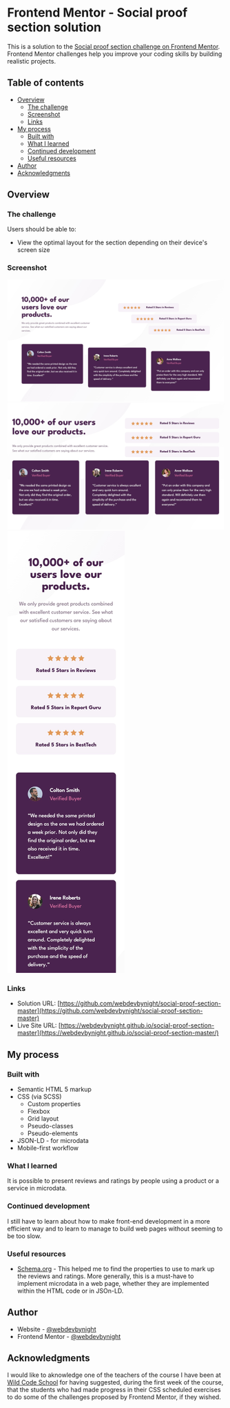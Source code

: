 # Frontend Mentor - Social proof section solution

This is a solution to the [Social proof section challenge on Frontend Mentor](https://www.frontendmentor.io/challenges/social-proof-section-6e0qTv_bA). Frontend Mentor challenges help you improve your coding skills by building realistic projects. 

## Table of contents

- [Overview](#overview)
  - [The challenge](#the-challenge)
  - [Screenshot](#screenshot)
  - [Links](#links)
- [My process](#my-process)
  - [Built with](#built-with)
  - [What I learned](#what-i-learned)
  - [Continued development](#continued-development)
  - [Useful resources](#useful-resources)
- [Author](#author)
- [Acknowledgments](#acknowledgments)

## Overview

### The challenge

Users should be able to:

- View the optimal layout for the section depending on their device's screen size

### Screenshot

![Screenshot of the solution on wide-screened desktop](./screenshot-1.jpg)
![Screenshot of the solution on narrow-screened desktop and tablet](./screenshot-2.jpg)
![Screenshot of the solution on mobile](./screenshot-3.jpg)

### Links

- Solution URL: [https://github.com/webdevbynight/social-proof-section-master](https://github.com/webdevbynight/social-proof-section-master)
- Live Site URL: [https://webdevbynight.github.io/social-proof-section-master](https://webdevbynight.github.io/social-proof-section-master/)

## My process

### Built with

- Semantic HTML 5 markup
- CSS (via SCSS)
  - Custom properties
  - Flexbox
  - Grid layout
  - Pseudo-classes
  - Pseudo-elements
- JSON-LD - for microdata
- Mobile-first workflow

### What I learned

It is possible to present reviews and ratings by people using a product or a service in microdata.

### Continued development

I still have to learn about how to make front-end development in a more efficient way and to learn to manage to build web pages without seeming to be too slow.

### Useful resources

- [Schema.org](https://schema.org) - This helped me to find the properties to use to mark up the reviews and ratings. More generally, this is a must-have to implement microdata in a web page, whether they are implemented within the HTML code or in JSOn-LD.

## Author

- Website - [@webdevbynight](https://github.com/webdevbynight)
- Frontend Mentor - [@webdevbynight](https://www.frontendmentor.io/profile/webdevbynight)

## Acknowledgments

I would like to aknowledge one of the teachers of the course I have been at [Wild Code School](https://www.wildcodeschool.com/en-GB) for having suggested, during the first week of the course, that the students who had made progress in their CSS scheduled exercises to do some of the challenges proposed by Frontend Mentor, if they wished.
